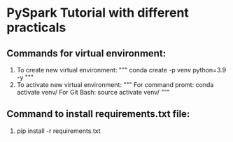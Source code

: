 # **PySpark Tutorial with different practicals**

## Commands for virtual environment:
 1. To create new virtual environment:
""" conda create -p venv python=3.9 -y 
"""
 2. To activate new virtual environment:
 """
    For command promt: conda activate venv/
    For Git Bash: source activate venv/
"""
## Command to install requirements.txt file:
 1. pip install -r requirements.txt
